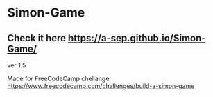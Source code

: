 # Simon-Game

## Check it here <https://a-sep.github.io/Simon-Game/>

ver 1.5

Made for FreeCodeCamp chellange <https://www.freecodecamp.com/challenges/build-a-simon-game>
